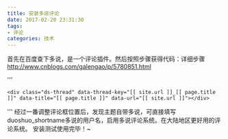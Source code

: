 ```yaml
---
title: 安装多说评论
date: 2017-02-20 23:31:30
tags:
- 评论
categories: 技术
---
```

首先在百度查下多说，是一个评论插件。然后按照步骤获得代码：详细步骤 http://www.cnblogs.com/galengao/p/5780851.html

'''
<!-- 多说评论框 start -->
	<div class="ds-thread" data-thread-key="[[ site.url ]]_[[ page.title ]]" data-title="[[ page.title ]]" data-url="[[ site.url ]]"></div>
<!-- 多说评论框 end -->
<!-- 多说公共JS代码 start (一个网页只需插入一次) -->
<script type="text/javascript">
var duoshuoQuery = {short_name:"qinxn6"};
	(function() {
		var ds = document.createElement('script');
		ds.type = 'text/javascript';ds.async = true;
		ds.src = (document.location.protocol == 'https:' ? 'https:' : 'http:') + '//static.duoshuo.com/embed.js';
		ds.charset = 'UTF-8';
		(document.getElementsByTagName('head')[0] 
		 || document.getElementsByTagName('body')[0]).appendChild(ds);
	})();
	</script>
<!-- 多说公共JS代码 end -->
'''
经过一番调整评论框位置后，发现主题自带多说，可直接填写duoshuo_shortname多说的用户名，启用多说评论系统。在大陆地区更好用的评论系统。
安装测试使用完毕！~